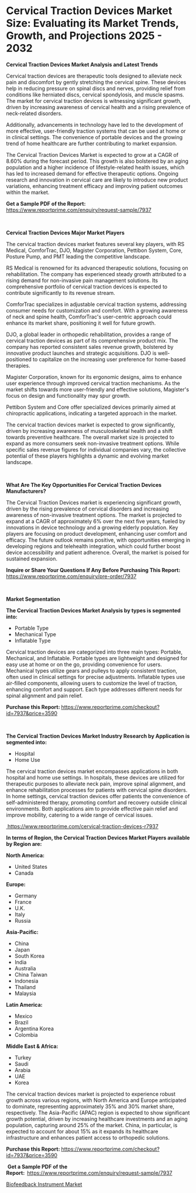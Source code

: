 <p><h1>Cervical Traction Devices Market Size: Evaluating its Market Trends, Growth, and Projections 2025 - 2032</h1></p><p><strong>Cervical Traction Devices Market Analysis and Latest Trends</strong></p>
<p><p>Cervical traction devices are therapeutic tools designed to alleviate neck pain and discomfort by gently stretching the cervical spine. These devices help in reducing pressure on spinal discs and nerves, providing relief from conditions like herniated discs, cervical spondylosis, and muscle spasms. The market for cervical traction devices is witnessing significant growth, driven by increasing awareness of cervical health and a rising prevalence of neck-related disorders. </p><p>Additionally, advancements in technology have led to the development of more effective, user-friendly traction systems that can be used at home or in clinical settings. The convenience of portable devices and the growing trend of home healthcare are further contributing to market expansion. </p><p>The Cervical Traction Devices Market is expected to grow at a CAGR of 8.60% during the forecast period. This growth is also bolstered by an aging population and a higher incidence of lifestyle-related health issues, which has led to increased demand for effective therapeutic options. Ongoing research and innovation in cervical care are likely to introduce new product variations, enhancing treatment efficacy and improving patient outcomes within the market.</p></p>
<p><strong>Get a Sample PDF of the Report:&nbsp;</strong> <a href="https://www.reportprime.com/enquiry/request-sample/7937?utm_campaign=3172&utm_medium=2&utm_source=Github&utm_content=ia&utm_term=19032025&utm_id=cervical-traction-devices">https://www.reportprime.com/enquiry/request-sample/7937</a></p>
<p>&nbsp;</p>
<p><strong>Cervical Traction Devices Major Market Players</strong></p>
<p><p>The cervical traction devices market features several key players, with RS Medical, ComforTrac, DJO, Magister Corporation, Pettibon System, Core, Posture Pump, and PMT leading the competitive landscape. </p><p>RS Medical is renowned for its advanced therapeutic solutions, focusing on rehabilitation. The company has experienced steady growth attributed to a rising demand for non-invasive pain management solutions. Its comprehensive portfolio of cervical traction devices is expected to contribute significantly to its revenue stream.</p><p>ComforTrac specializes in adjustable cervical traction systems, addressing consumer needs for customization and comfort. With a growing awareness of neck and spine health, ComforTrac's user-centric approach could enhance its market share, positioning it well for future growth.</p><p>DJO, a global leader in orthopedic rehabilitation, provides a range of cervical traction devices as part of its comprehensive product mix. The company has reported consistent sales revenue growth, bolstered by innovative product launches and strategic acquisitions. DJO is well-positioned to capitalize on the increasing user preference for home-based therapies.</p><p>Magister Corporation, known for its ergonomic designs, aims to enhance user experience through improved cervical traction mechanisms. As the market shifts towards more user-friendly and effective solutions, Magister's focus on design and functionality may spur growth.</p><p>Pettibon System and Core offer specialized devices primarily aimed at chiropractic applications, indicating a targeted approach in the market. </p><p>The cervical traction devices market is expected to grow significantly, driven by increasing awareness of musculoskeletal health and a shift towards preventive healthcare. The overall market size is projected to expand as more consumers seek non-invasive treatment options. While specific sales revenue figures for individual companies vary, the collective potential of these players highlights a dynamic and evolving market landscape.</p></p>
<p>&nbsp;</p>
<p><strong>What Are The Key Opportunities For Cervical Traction Devices Manufacturers?</strong></p>
<p><p>The Cervical Traction Devices market is experiencing significant growth, driven by the rising prevalence of cervical disorders and increasing awareness of non-invasive treatment options. The market is projected to expand at a CAGR of approximately 6% over the next five years, fueled by innovations in device technology and a growing elderly population. Key players are focusing on product development, enhancing user comfort and efficacy. The future outlook remains positive, with opportunities emerging in developing regions and telehealth integration, which could further boost device accessibility and patient adherence. Overall, the market is poised for sustained expansion.</p></p>
<p><strong>Inquire or Share Your Questions If Any Before Purchasing This Report:</strong> <a href="https://www.reportprime.com/enquiry/pre-order/7937?utm_campaign=3172&utm_medium=2&utm_source=Github&utm_content=ia&utm_term=19032025&utm_id=cervical-traction-devices">https://www.reportprime.com/enquiry/pre-order/7937</a></p>
<p>&nbsp;</p>
<p><strong>Market Segmentation</strong></p>
<p><strong>The Cervical Traction Devices Market Analysis by types is segmented into:</strong></p>
<p><ul><li>Portable Type</li><li>Mechanical Type</li><li>Inflatable Type</li></ul></p>
<p><p>Cervical traction devices are categorized into three main types: Portable, Mechanical, and Inflatable. Portable types are lightweight and designed for easy use at home or on the go, providing convenience for users. Mechanical types utilize gears and pulleys to apply consistent traction, often used in clinical settings for precise adjustments. Inflatable types use air-filled components, allowing users to customize the level of traction, enhancing comfort and support. Each type addresses different needs for spinal alignment and pain relief.</p></p>
<p><strong>Purchase this Report:&nbsp;</strong><a href="https://www.reportprime.com/checkout?id=7937&price=3590&utm_campaign=3172&utm_medium=2&utm_source=Github&utm_content=ia&utm_term=19032025&utm_id=cervical-traction-devices">https://www.reportprime.com/checkout?id=7937&price=3590</a></p>
<p>&nbsp;</p>
<p><strong>The Cervical Traction Devices Market Industry Research by Application is segmented into:</strong></p>
<p><ul><li>Hospital</li><li>Home Use</li></ul></p>
<p><p>The cervical traction devices market encompasses applications in both hospital and home use settings. In hospitals, these devices are utilized for therapeutic purposes to alleviate neck pain, improve spinal alignment, and enhance rehabilitation processes for patients with cervical spine disorders. In home settings, cervical traction devices offer patients the convenience of self-administered therapy, promoting comfort and recovery outside clinical environments. Both applications aim to provide effective pain relief and improve mobility, catering to a wide range of cervical issues.</p></p>
<p><a href="https://www.reportprime.com/cervical-traction-devices-r7937?utm_campaign=3172&utm_medium=2&utm_source=Github&utm_content=ia&utm_term=19032025&utm_id=cervical-traction-devices">&nbsp;https://www.reportprime.com/cervical-traction-devices-r7937</a></p>
<p><strong>In terms of Region, the Cervical Traction Devices Market Players available by Region are:</strong></p>
<p>
    <p> <strong> North America: </strong>
        <ul>
            <li>United States</li>
            <li>Canada</li>
        </ul>
        </p> 
    <p> <strong> Europe: </strong>
        <ul>
            <li>Germany</li>
            <li>France</li>
            <li>U.K.</li>
            <li>Italy</li>
            <li>Russia</li>
        </ul>
        </p> 
    <p> <strong> Asia-Pacific: </strong>
        <ul>
            <li>China</li>
            <li>Japan</li>
            <li>South Korea</li>
            <li>India</li>
            <li>Australia</li>
            <li>China Taiwan</li>
            <li>Indonesia</li>
            <li>Thailand</li>
            <li>Malaysia</li>
        </ul>
        </p> 
    <p> <strong> Latin America: </strong>
        <ul>
            <li>Mexico</li>
            <li>Brazil</li>
            <li>Argentina Korea</li>
            <li>Colombia</li>
        </ul>
        </p> 
    <p> <strong> Middle East & Africa: </strong>
        <ul>
            <li>Turkey</li>
            <li>Saudi</li>
            <li>Arabia</li>
            <li>UAE</li>
            <li>Korea</li>
        </ul>
    </p>
    </p>
<p><p>The cervical traction devices market is projected to experience robust growth across various regions, with North America and Europe anticipated to dominate, representing approximately 35% and 30% market share, respectively. The Asia-Pacific (APAC) region is expected to show significant growth potential, driven by increasing healthcare investments and an aging population, capturing around 25% of the market. China, in particular, is expected to account for about 15% as it expands its healthcare infrastructure and enhances patient access to orthopedic solutions.</p></p>
<p><strong>Purchase this Report: </strong><a href="https://www.reportprime.com/checkout?id=7937&price=3590&utm_campaign=3172&utm_medium=2&utm_source=Github&utm_content=ia&utm_term=19032025&utm_id=cervical-traction-devices">https://www.reportprime.com/checkout?id=7937&price=3590</a></p>
<p>&nbsp;<strong>Get a Sample PDF of the Report:&nbsp;&nbsp;</strong><a href="https://www.reportprime.com/enquiry/request-sample/7937?utm_campaign=3172&utm_medium=2&utm_source=Github&utm_content=ia&utm_term=19032025&utm_id=cervical-traction-devices">https://www.reportprime.com/enquiry/request-sample/7937</a></p>
<p><strong></strong></p>
<p><p><a href="https://github.com/phephezxnf/Market-Research-Report-List-1/blob/main/biofeedback-instrument-market.md?utm_campaign=3172&utm_medium=2&utm_source=Github&utm_content=ia&utm_term=19032025&utm_id=cervical-traction-devices">Biofeedback Instrument Market</a></p></p>